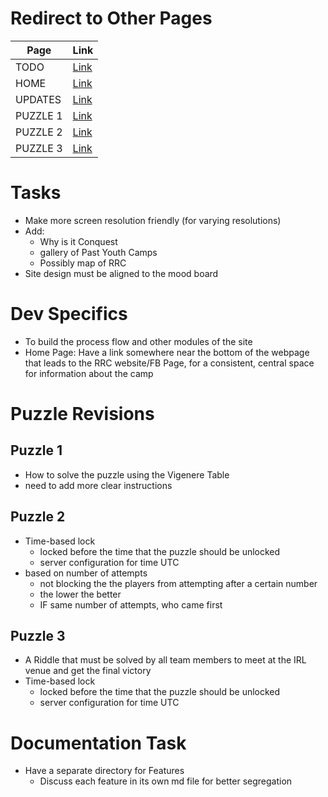 # Redirect to Other Pages
| Page         | Link                                                                                               |
|-----------|-------------------------------------------------------------------------------------------------------|
| TODO      | [Link](https://github.com/Youth-Ortigas/conquest-documentation/blob/master/docs/TODO.md)              |
| HOME      | [Link](https://github.com/Youth-Ortigas/conquest-documentation/blob/master/docs/homepage.md)          |
| UPDATES   | [Link](https://github.com/Youth-Ortigas/conquest-documentation/blob/master/docs/updates.md)           |
| PUZZLE 1  | [Link](https://github.com/Youth-Ortigas/conquest-documentation/blob/master/docs/puzzles/puzzle1.md)   |
| PUZZLE 2  | [Link](https://github.com/Youth-Ortigas/conquest-documentation/blob/master/docs/puzzles/puzzle2.md)   |
| PUZZLE 3  | [Link](https://github.com/Youth-Ortigas/conquest-documentation/blob/master/docs/puzzles/puzzle3.md)   |

# Tasks
- Make more screen resolution friendly (for varying resolutions)
- Add:
    - Why is it Conquest
    - gallery of Past Youth Camps
    - Possibly map of RRC
- Site design must be aligned to the mood board

# Dev Specifics
- To build the process flow and other modules of the site
- Home Page: Have a link somewhere near the bottom of the webpage that leads to the RRC website/FB Page, for a consistent, central space for information about the camp

# Puzzle Revisions
## Puzzle 1
- How to solve the puzzle using the Vigenere Table 
- need to add more clear instructions
## Puzzle 2
- Time-based lock
    - locked before the time that the puzzle should be unlocked
    - server configuration for time UTC
- based on number of attempts
    - not blocking the the players from attempting after a certain number
    - the lower the better
    - IF same number of attempts, who came first
## Puzzle 3 
- A Riddle that must be solved by all team members to meet at the IRL venue and get the final victory
- Time-based lock
    - locked before the time that the puzzle should be unlocked
    - server configuration for time UTC

# Documentation Task
- Have a separate directory for Features
    - Discuss each feature in its own md file for better segregation
